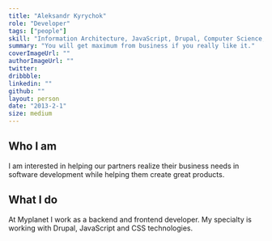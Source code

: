 ```yaml
---
title: "Aleksandr Kyrychok"
role: "Developer"
tags: ["people"]
skill: "Information Architecture, JavaScript, Drupal, Computer Science, LAMP, DevOps, Security, Performance, Agile Methodologies, Industry Knowledge, Consulting"
summary: "You will get maximum from business if you really like it."
coverImageUrl: ""
authorImageUrl: ""
twitter: 
dribbble: 
linkedin: ""
github: ""
layout: person
date: "2013-2-1"
size: medium
---
```

## Who I am

I am interested in helping our partners realize their business needs in software development while helping them create great products. 

## What I do

At Myplanet I work as a backend and frontend developer. My specialty is working with Drupal, JavaScript and CSS technologies.  